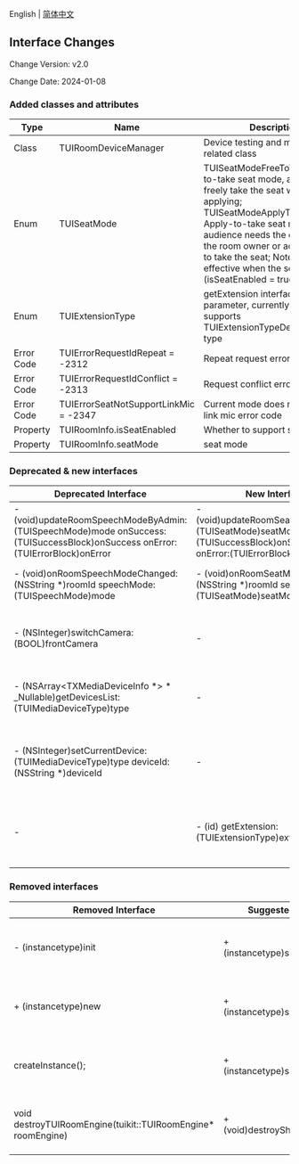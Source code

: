<!--
 * @Author: adamsfliu
 * @Date: 2024-01-08 19:43:43
 * @LastEditors: adamsfliu
 * @LastEditTime: 2024-01-08 19:43:43
 * @Description: 
-->
English | [简体中文](api_change_log.zh.md)
## Interface Changes
Change Version: v2.0

Change Date: 2024-01-08

### Added classes and attributes
| Type | Name | Description | Version |
|-------|-------|-------|-------|
| Class | TUIRoomDeviceManager | Device testing and management related class | v2.0 |
| Enum | TUISeatMode | TUISeatModeFreeToTake: Free-to-take seat mode, audience can freely take the seat without applying; TUISeatModeApplyToTake: Apply-to-take seat mode, audience needs the consent of the room owner or administrator to take the seat; Note: Only effective when the seat mode (isSeatEnabled = true) is enabled. | v2.0 |
| Enum | TUIExtensionType | getExtension interface parameter, currently only supports TUIExtensionTypeDeviceManager type | v2.0 |
| Error Code | TUIErrorRequestIdRepeat = -2312 | Repeat request error code | v2.0 |
| Error Code | TUIErrorRequestIdConflict = -2313 | Request conflict error code | v2.0 |
| Error Code | TUIErrorSeatNotSupportLinkMic = -2347 | Current mode does not support link mic error code | v2.0 |
| Property | TUIRoomInfo.isSeatEnabled | Whether to support seat mode | v2.0 |
| Property | TUIRoomInfo.seatMode | seat mode | v2.0 |

### Deprecated & new interfaces
| Deprecated Interface | New Interface | Description | Version |
|-------|-------|-------|-------|
| - (void)updateRoomSpeechModeByAdmin:(TUISpeechMode)mode onSuccess:(TUISuccessBlock)onSuccess onError:(TUIErrorBlock)onError | - (void)updateRoomSeatModeByAdmin:(TUISeatMode)seatMode onSuccess:(TUISuccessBlock)onSuccess onError:(TUIErrorBlock)onError | Optimized room seat mode to reduce customer access comprehension cost | v2.0 |
| - (void)onRoomSpeechModeChanged:(NSString *)roomId speechMode:(TUISpeechMode)mode | - (void)onRoomSeatModeChanged:(NSString *)roomId seatMode:(TUISeatMode)seatMode | Optimized room seat mode callback to reduce customer access comprehension cost | v2.0 |
| - (NSInteger)switchCamera:(BOOL)frontCamera | - | It is recommended to use the switchCamera interface in TUIRoomDeviceManager instead | v2.0 |
| - (NSArray<TXMediaDeviceInfo *> * _Nullable)getDevicesList:(TUIMediaDeviceType)type | - | It is recommended to use the getDevicesList interface in TUIRoomDeviceManager instead | v2.0 |
| - (NSInteger)setCurrentDevice:(TUIMediaDeviceType)type deviceId:(NSString *)deviceId | - | It is recommended to use the setCurrentDevice interface in TUIRoomDeviceManager instead | v2.0 |
|-|- (id) getExtension:(TUIExtensionType)extensionType|Newly added getExtension interface, v2.0 version currently only supports getting DeviceManager extension|v2.0|

### Removed interfaces
| Removed Interface | Suggested Usage | Description | Version |
|-------|-------|-------|-------|
| - (instancetype)init | + (instancetype)sharedInstance | It is recommended to use the sharedInstance interface to create a singleton object | v2.0 |
| + (instancetype)new | + (instancetype)sharedInstance | It is recommended to use the sharedInstance interface to create a singleton object | v2.0 |
| createInstance(); | + (instancetype)sharedInstance | It is recommended to use the sharedInstance interface to create a singleton object | v2.0 |
| void destroyTUIRoomEngine(tuikit::TUIRoomEngine* roomEngine) | + (void)destroySharedInstance | It is recommended to use the destroySharedInstance interface to destroy the singleton object | v2.0 |